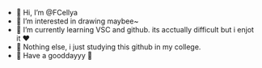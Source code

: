 - 👋 Hi, I’m @FCellya
- 👀 I’m interested in drawing maybee~
- 🌱 I’m currently learning VSC and github. its acctually difficult but i enjot it ❤
- 👾 Nothing else, i just studying this github in my college.
- 🔅 Have a gooddayyy 🔅


<!---
FCellya/FCellya is a ✨ special ✨ repository because its `README.md` (this file) appears on your GitHub profile.
You can click the Preview link to take a look at your changes.
--->
